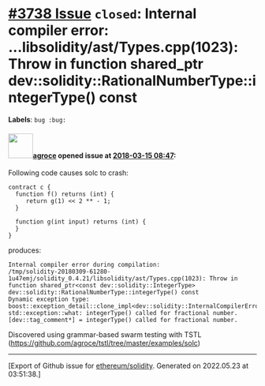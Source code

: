 # [\#3738 Issue](https://github.com/ethereum/solidity/issues/3738) `closed`: Internal compiler error: ...libsolidity/ast/Types.cpp(1023): Throw in function shared_ptr<const dev::solidity::IntegerType> dev::solidity::RationalNumberType::integerType() const
**Labels**: `bug :bug:`


#### <img src="https://avatars.githubusercontent.com/u/967816?u=e15de0869a62036529220016b1729fa1a6c18b5b&v=4" width="50">[agroce](https://github.com/agroce) opened issue at [2018-03-15 08:47](https://github.com/ethereum/solidity/issues/3738):

Following code causes solc to crash:

```
contract c {
  function f() returns (int) {
     return g(1) << 2 ** - 1;
  }

  function g(int input) returns (int) {
  }
}
```

produces:

```
Internal compiler error during compilation:
/tmp/solidity-20180309-61280-1u47emj/solidity_0.4.21/libsolidity/ast/Types.cpp(1023): Throw in function shared_ptr<const dev::solidity::IntegerType> dev::solidity::RationalNumberType::integerType() const
Dynamic exception type: boost::exception_detail::clone_impl<dev::solidity::InternalCompilerError>
std::exception::what: integerType() called for fractional number.
[dev::tag_comment*] = integerType() called for fractional number.
```

Discovered using grammar-based swarm testing with TSTL (https://github.com/agroce/tstl/tree/master/examples/solc)




-------------------------------------------------------------------------------



[Export of Github issue for [ethereum/solidity](https://github.com/ethereum/solidity). Generated on 2022.05.23 at 03:51:38.]
